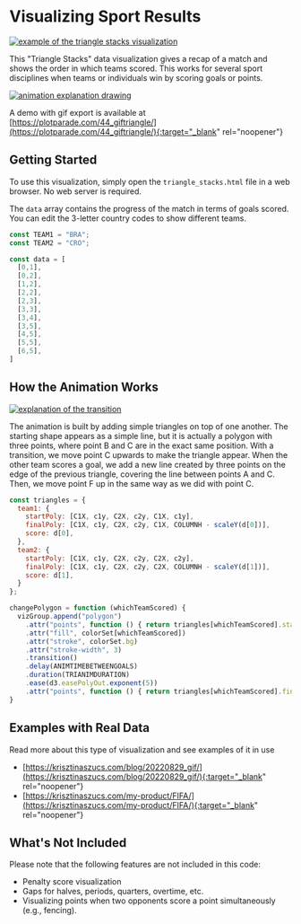 # Visualizing Sport Results

[![example of the triangle stacks visualization](https://plotparade.com/chartimg/triangle/triangle2.gif)](#)


This "Triangle Stacks" data visualization gives a recap of a match and shows the order in which teams scored. This works for several sport disciplines when teams or individuals win by scoring goals or points.

[![animation explanation drawing](https://krisztinaszucs.com/blog/20220829_gif/img/expanation-01.png)](#)

A demo with gif export is available at [https://plotparade.com/44_giftriangle/](https://plotparade.com/44_giftriangle/){:target="_blank" rel="noopener"}


## Getting Started

To use this visualization, simply open the `triangle_stacks.html` file in a web browser. No web server is required.

The `data` array contains the progress of the match in terms of goals scored. You can edit the 3-letter country codes to show different teams.

```javascript
const TEAM1 = "BRA";
const TEAM2 = "CRO";

const data = [
  [0,1],
  [0,2],
  [1,2],
  [2,2],
  [2,3],
  [3,3],
  [3,4],
  [3,5],
  [4,5],
  [5,5],
  [6,5],
]
```

## How the Animation Works

[![explanation of the transition](https://plotparade.com/chartimg/triangle/explanation.png)](#)

The animation is built by adding simple triangles on top of one another. The starting shape appears as a simple line, but it is actually a polygon with three points, where point B and C are in the exact same position. With a transition, we move point C upwards to make the triangle appear. When the other team scores a goal, we add a new line created by three points on the edge of the previous triangle, covering the line between points A and C. Then, we move point F up in the same way as we did with point C.

```javascript
const triangles = {
  team1: {
    startPoly: [C1X, c1y, C2X, c2y, C1X, c1y],
    finalPoly: [C1X, c1y, C2X, c2y, C1X, COLUMNH - scaleY(d[0])],
    score: d[0],
  },
  team2: {
    startPoly: [C1X, c1y, C2X, c2y, C2X, c2y],
    finalPoly: [C1X, c1y, C2X, c2y, C2X, COLUMNH - scaleY(d[1])],
    score: d[1],
  }
};

changePolygon = function (whichTeamScored) {
  vizGroup.append("polygon")
    .attr("points", function () { return triangles[whichTeamScored].startPoly.join(","); })
    .attr("fill", colorSet[whichTeamScored])
    .attr("stroke", colorSet.bg)
    .attr("stroke-width", 3)
    .transition()
    .delay(ANIMTIMEBETWEENGOALS)
    .duration(TRIANIMDURATION)
    .ease(d3.easePolyOut.exponent(5))
    .attr("points", function () { return triangles[whichTeamScored].finalPoly.join(","); })
}
```

## Examples with Real Data

Read more about this type of visualization and see examples of it in use 
- [https://krisztinaszucs.com/blog/20220829_gif/](https://krisztinaszucs.com/blog/20220829_gif/){:target="_blank" rel="noopener"}
- [https://krisztinaszucs.com/my-product/FIFA/](https://krisztinaszucs.com/my-product/FIFA/){:target="_blank" rel="noopener"}


## What's Not Included

Please note that the following features are not included in this code:

- Penalty score visualization
- Gaps for halves, periods, quarters, overtime, etc.
- Visualizing points when two opponents score a point simultaneously (e.g., fencing).
